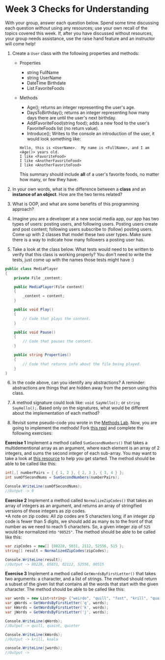 # Week 3 Checks for Understanding

With your group, answer each question below.  Spend some time discussing each question _without_ using any resources; use your own recall of the topics covered this week.  If, after you have discussed without resources, your group needs assistance, use the raise hand feature and an instructor will come help!

<!-- 
1. Imagine you are explaining an Array or List to one of your non-developer friends; write out an explanation of what **index** is - how does it apply to lists/arrays, and why is it useful?

2. How are Arrays and Lists similar?  How are they different?

3. Create an Array that will hold your top 8 best friends.

4. Create a List that will hold your favorite movies.

5. For the two collections above, why is it appropriate for best friends to be an Array, and for favorite movies to be a List?

6. Create a Dictionary that organizes an artist's discography - you could use the data below as a starting point:
```
Jimmy Buffett: abbreviated discography

Son of a Son of a Sailor:
    - Cheeseburger in Paradise
    - Manana
    - Cowboy in the Jungle
Christmas Island:
    - Run Rudolph Run
    - Mele Kalikimaka
    - Ho Ho Ho and a Bottle of Rum
Banana Wind:
    - Only Time Will Tell
    - School Boy Heart
    - Desdamona's Building a Rocket Ship
```
 -->

<!-- Jimmy Buffett lol. This is gold. I bet there is 0% chance our students will understand who/what a Jimmy Buffett is. -->

1. Create a `User` class with the following properties and methods:
    * Properties
        - string FullName
        - string UserName
        - DateTime Birthdate
        - List<string> FavoriteFoods

    * Methods
        - Age(); returns an integer representing the user's age.
        - DaysToBirthday(); returns an integer representing how many days there are until the user's next birthday.
        - AddFavoriteFood(string food); adds a new food to the user's FavoriteFoods list (no return value).
        - Introduce(); Writes to the console an introduction of the user, it would look something like:
        ```
        Hello, this is <UserName>.  My name is <FullName>, and I am <Age()> years old.
        I like <FavoriteFood>
        I like <AnotherFavoriteFood>
        I like <AnotherFavoriteFood>
        ```
        This summary should include **all** of a user's favorite foods, no matter how many, or few they have.

1. In your own words, what is the difference between a **class** and an **instance of an object**.  How are the two terms related?

1. What is OOP, and what are some benefits of this programming approach?

1. Imagine you are a developer at a new social media app, our app has two types of users: posting users, and following users.  Posting users create and post content; following users subscribe to (follow) posting users.  Come up with 2 classes that model these two user types.  Make sure there is a way to indicate how many followers a posting user has.

1. Take a look at the class below.  What tests would need to be written to verify that this class is working properly?  You don't need to write the tests, just come up with the names those tests might have :)

```c#
public class MediaPlayer
{
	private File _content;

    public MediaPlayer(File content)
    {
        _content = content;
    }

    public void Play()
    {
        // Code that plays the content.
    }

    public void Pause()
    {
        // Code that pauses the content.
    }

    public string Properties()
    {
        // Code that returns info about the file being played.
    }
}
```

6. In the code above, can you identify any abstractions? A reminder: abstractions are things that are hidden away from the person using this class.


1. A method signature could look like: `void SayHello();` or `string SayHello();`.  Based only on the signatures, what would be different about the implementation of each method?

1.  Revisit some pseudo-code you wrote in the [Methods Lab](/Mod1/Labs/Week2/Methods.md).  Now, you are going to implement the methods! Fork [this repl](https://replit.com/@launch-team/M1W3-CFUReview) and complete the following exercises:

**Exercise 1**
Implement a method called `SumSecondNumbers()` that takes a multidementional array as an argument, where each element is an array of 2 integers, and sums the second integer of each sub-array.  You may want to take a look at [this resource](https://docs.microsoft.com/en-us/dotnet/csharp/programming-guide/arrays/passing-arrays-as-arguments#passing-multidimensional-arrays-as-arguments) to help you get started.  The method should be able to be called like this:

```c#
int[,] numberPairs = { { 1, 2 }, { 2, 3 }, { 3, 4 } };
int sumOfSecondNums = SumSecondNumbers(numberPairs);

Console.WriteLine(sumOfSecondNums);
//Output -> 9
```

<!-- Love to see you circling back on the pseudocode that students wrote in the labs! This could be a great pattern to try to continue as we move forward! -->

**Exercise 2**
Implement a method called `NormalizeZipCodes()` that takes an array of integers as an argument, and returns an array of stringified versions of those integers as zip codes.  
*A note on zip codes:  All zip codes are 5 characters long; if an integer zip code is fewer than 5 digits, we should add as many `0`s to the front of that number as we need to reach 5 characters.  So, a given integer zip of `525` would be normalized into `"00525"`.  The method should be able to be called like this:
```c#
var zipCodes = new[] {80228, 5031, 2112, 52556, 515 };
string[] result = NormalizedZipCodes(zipCodes);

Console.WriteLine(result);
//Output -> 80228, 05031, 02112, 52556, 00515
```

**Exercise 3**
Implement a method called `GetWordsByFirstLetter()` that takes two arguments: a character, and a list of strings.  The method should return a subset of the given list that contains all the words that start with the given character.  The method should be able to be called like this:

```c#
var words = new List<string> {"weirdo", "quill", "fast", "krill", "quaint", "quieter", "koala"};
var qWords = GetWordsByFirstLetter('q', words);
var kWords = GetWordsByFirstLetter('k', words);
var jWords = GetWordsByFirstLetter('j', words);

Console.WriteLine(qWords);
//Output -> quill, quaint, quieter

Console.WriteLine(kWords);
//Output -> krill, koala

console.WriteLine(jwords);
//Output -> 
```
